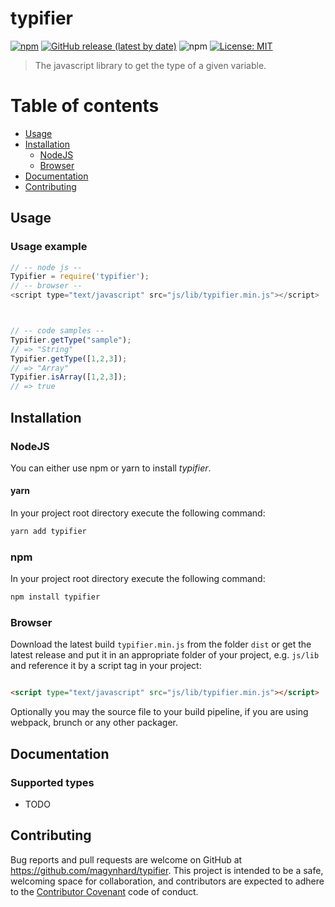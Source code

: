 # typifier

[![npm](https://img.shields.io/npm/v/typifier?color=default&style=plastic&logo=npm)](https://www.npmjs.com/package/typifier)
[![GitHub release (latest by date)](https://img.shields.io/github/v/release/magynhard/typifier?color=default&label=browser&logo=javascript&style=plastic)](https://github.com/magynhard/typifier/releases)
![npm](https://img.shields.io/npm/dt/typifier?color=blue&style=plastic)
[![License: MIT](https://img.shields.io/badge/License-MIT-gold.svg?style=plastic&logo=mit)](LICENSE)

> The javascript library to get the type of a given variable.

# Table of contents

* [Usage](#usage)
* [Installation](#installation)
    * [NodeJS](#installation_node_js)
    * [Browser](#installation_browser)
* [Documentation](#documentation)
* [Contributing](#contributing)

<a name="usage"></a>

## Usage

### Usage example

```js
// -- node js --
Typifier = require('typifier');
// -- browser --
<script type="text/javascript" src="js/lib/typifier.min.js"></script>



// -- code samples --
Typifier.getType("sample");
// => "String"
Typifier.getType([1,2,3]);
// => "Array"
Typifier.isArray([1,2,3]);
// => true 
```

<a name="installation"></a>

## Installation

### NodeJS

You can either use npm or yarn to install *typifier*.

#### yarn

In your project root directory execute the following command:

```bash
yarn add typifier
```

### npm

In your project root directory execute the following command:

```bash
npm install typifier
```

### Browser

Download the latest build `typifier.min.js` from the folder `dist` or get the latest release
and put it in an appropriate folder of your project, e.g. `js/lib`
and reference it by a script tag in your project:

```html

<script type="text/javascript" src="js/lib/typifier.min.js"></script>
```

Optionally you may the source file to your build pipeline, if you are using webpack, brunch or any other packager.

<a name="documentation"></a>

## Documentation

### Supported types

* TODO

<a name="contributing"></a>

## Contributing

Bug reports and pull requests are welcome on GitHub at https://github.com/magynhard/typifier. This project is intended
to be a safe, welcoming space for collaboration, and contributors are expected to adhere to
the [Contributor Covenant](http://contributor-covenant.org) code of conduct.

